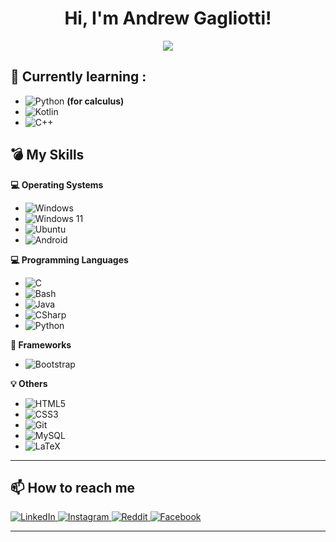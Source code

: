 <h1 align="center">Hi, I'm Andrew Gagliotti!</h1>
<p align="center"><a href="https://github.com/anuraghazra/github-readme-stats">
  <img align="center" src="https://github-readme-stats.vercel.app/api?username=AndrewGagliottiUnibo&show_icons=true&theme=tokyonight" />
</a>
</p>

## 🌱 Currently learning :
  <ul>
    <li>
      <img alt="Python" src="https://img.shields.io/badge/python-3670A0?style=for-the-badge&logo=python&logoColor=ffdd54" />  <b>(for calculus)</b>
    </li> 
    <li>
      <img alt="Kotlin" src="https://img.shields.io/badge/kotlin-%237F52FF.svg?style=for-the-badge&logo=kotlin&logoColor=white" />
    </li>  
    <li>
      <img alt="C++" src="https://img.shields.io/badge/c++-%2300599C.svg?style=for-the-badge&logo=c%2B%2B&logoColor=white" />
    </li>  
  </ul>

## 💣 My Skills
  <b>💻 Operating Systems</b> <br> 
  <ul>
    <li>
      <img alt="Windows" src="https://img.shields.io/badge/Windows-0078D6?style=for-the-badge&logo=windows&logoColor=white" />
    </li>
    <li>
      <img alt="Windows 11" src="https://img.shields.io/badge/Windows%2011-%230079d5.svg?style=for-the-badge&logo=Windows%2011&logoColor=white" />
    </li>
    <li>
      <img alt="Ubuntu" src="https://img.shields.io/badge/-Ubuntu-E95420?style=for-the-badge&logo=ubuntu&logoColor=white" />
    </li>
    <li>
      <img alt="Android" src="https://img.shields.io/badge/Android-3DDC84?style=for-the-badge&logo=android&logoColor=white" />
    </li> 
  </ul>
  
  <b>💻 Programming Languages</b> <br>
  <ul>
    <li>
      <img alt="C" src="https://img.shields.io/badge/c-%2300599C.svg?style=for-the-badge&logo=c&logoColor=white" />
    </li>
    <li>
      <img alt="Bash" src="https://img.shields.io/badge/-Bash-000000?style=for-the-badge&logo=gnu-bash&logoColor=white" />
    </li>
    <li>
      <img alt="Java" src="https://img.shields.io/badge/java-%23ED8B00.svg?style=for-the-badge&logo=java&logoColor=white" />
    </li>
    <li>
      <img alt="CSharp" src="https://img.shields.io/badge/c%23-%23239120.svg?style=for-the-badge&logo=c-sharp&logoColor=white" />
    </li>
    <li>
      <img alt="Python" src="https://img.shields.io/badge/python-3670A0?style=for-the-badge&logo=python&logoColor=ffdd54" />
    </li>  
  </ul>
  
  <b>🔮 Frameworks</b><br>
  <ul>
    <li>
      <img alt="Bootstrap" src="https://img.shields.io/badge/-Bootstrap-563D7C?style=for-the-badge&logo=bootstrap&logoColor=white" />  
    </li>  
  </ul>
  
  <b>💡 Others</b><br>
  <ul>
    <li>
      <img alt="HTML5" src="https://img.shields.io/badge/html5-%23E34F26.svg?style=for-the-badge&logo=html5&logoColor=white" />
    </li>
    <li>
      <img alt="CSS3" src="https://img.shields.io/badge/css3-%231572B6.svg?style=for-the-badge&logo=css3&logoColor=white" />  
    </li>
    <li>
      <img alt="Git" src="https://img.shields.io/badge/git-%23F05033.svg?style=for-the-badge&logo=git&logoColor=white" />
    </li>
    <li>
      <img alt="MySQL" src="https://img.shields.io/badge/mysql-%2300f.svg?style=for-the-badge&logo=mysql&logoColor=white" />  
    </li>  
    <li>
      <img alt="LaTeX" src="https://img.shields.io/badge/latex-%23008080.svg?style=for-the-badge&logo=latex&logoColor=white" />  
    </li>  
  </ul>

----

## 📫 How to reach me
<p>
  <a href="https://www.linkedin.com/in/andrew-gagliotti-230114/">
    <img alt="LinkedIn" src="https://img.shields.io/badge/linkedin-%230077B5.svg?style=for-the-badge&logo=linkedin&logoColor=white">
  </a>
  <a href="https://www.instagram.com/andrew_gagliotti.exe/">
    <img alt="Instagram" src="https://img.shields.io/badge/Instagram-%23E4405F.svg?style=for-the-badge&logo=Instagram&logoColor=white" />
  </a> 
  <a href="https://www.reddit.com/u/Ghosts2301?utm_medium=android_app&utm_source=share">
    <img alt="Reddit" src="https://img.shields.io/badge/Reddit-FF4500?style=for-the-badge&logo=reddit&logoColor=white" />
  </a>
  <a href="https://www.facebook.com/profile.php?id=100071303372344">
    <img alt="Facebook" src="https://img.shields.io/badge/Facebook-%231877F2.svg?style=for-the-badge&logo=Facebook&logoColor=white">
  </a>

----

<!--
**AndrewGagliottiUnibo/AndrewGagliottiUnibo** is a ✨ _special_ ✨ repository because its `README.md` (this file) appears on your GitHub profile.

Here are some ideas to get you started:

- 🔭 I’m currently working on ...
- 🌱 I’m currently learning ...
- 👯 I’m looking to collaborate on ...
- 🤔 I’m looking for help with ...
- 💬 Ask me about ...
- 📫 How to reach me: ...
- 😄 Pronouns: ...
- ⚡ Fun fact: ...
-->
